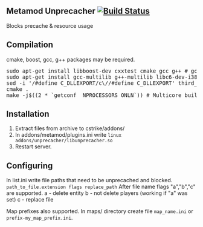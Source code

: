 ## Metamod Unprecacher  [![Build Status](https://travis-ci.org/In-line/metamod_unprecacher.svg?branch=master)](https://travis-ci.org/In-line/metamod_unprecacher)

Blocks precache & resource usage

## Compilation
cmake, boost, gcc, g++ packages may be required.
<pre>
sudo apt-get install libboost-dev cxxtest cmake gcc g++ # gcc > 4.8 required
sudo apt-get install gcc-multilib g++-multilib libc6-dev-i386 libc6-i386 # If cross compiling from 64 bit linux  
sed -i '/#define C_DLLEXPORT/c\//#define C_DLLEXPORT' third_party/metamod-hl1/metamod/osdep.h # Patch osdep.h
cmake .
make -j$((2 * `getconf _NPROCESSORS_ONLN`)) # Multicore build
</pre>

## Installation

1. Extract files from archive to cstrike/addons/
2. In  addons/metamod/plugins.ini write
`linux addons/unprecacher/libunprecacher.so`
3. Restart server.

## Configuring
In list.ini write file paths that need to be unprecached and blocked.
`path_to_file.extension flags replace_path`
After file name flags "a","b","c" are supported.
a - delete entity
b - not delete players (working if "a" was set)
c - replace file

Map prefixes also supported.
In maps/ directory create file `map_name.ini` or `prefix-my_map_prefix.ini`.

